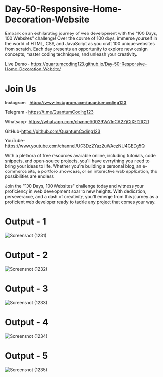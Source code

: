 # Day-50-Responsive-Home-Decoration-Website
Embark on an exhilarating journey of web development with the "100 Days, 100 Websites" challenge! Over the course of 100 days, immerse yourself in the world of HTML, CSS, and JavaScript as you craft 100 unique websites from scratch. Each day presents an opportunity to explore new design concepts, master coding techniques, and unleash your creativity.

Live Demo - https://quantumcoding123.github.io/Day-50-Responsive-Home-Decoration-Website/

# Join Us

Instagram - https://www.instagram.com/quantumcoding123

Telegram - https://t.me/QuantumCoding123

Whatsapp- https://whatsapp.com/channel/0029VaVInCA2ZjCjXEf2IC2I

GitHub-https://github.com/QuantumCoding123

YouTube-https://www.youtube.com/channel/UC3Dz2Yaz2uWAczNU4GEDg5Q

With a plethora of free resources available online, including tutorials, code snippets, and open-source projects, you'll have everything you need to bring your ideas to life. Whether you're building a personal blog, an e-commerce site, a portfolio showcase, or an interactive web application, the possibilities are endless.

Join the "100 Days, 100 Websites" challenge today and witness your proficiency in web development soar to new heights. With dedication, perseverance, and a dash of creativity, you'll emerge from this journey as a proficient web developer ready to tackle any project that comes your way.

# Output - 1

![Screenshot (1231)](https://github.com/user-attachments/assets/296bd2fc-8bc4-47cc-a182-a20a84e3eb85)

# Output - 2
![Screenshot (1232)](https://github.com/user-attachments/assets/abc1662c-eede-4746-9380-7462a5b79bf9)

# Output - 3

![Screenshot (1233)](https://github.com/user-attachments/assets/a5ddda90-12e6-4bda-a773-0b7478eec2f0)

# Output - 4

![Screenshot (1234)](https://github.com/user-attachments/assets/d14d7e32-312c-4035-954e-088c3d53fa96)

# Output - 5

![Screenshot (1235)](https://github.com/user-attachments/assets/36e4d9f0-3385-40da-9567-06c377eb241d)


